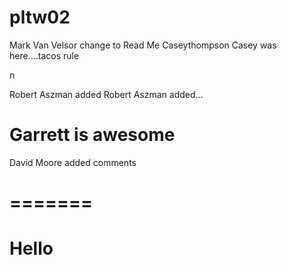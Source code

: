 # pltw02
Mark Van Velsor change to Read Me
 Caseythompson
Casey was here....tacos rule





n

Robert Aszman added Robert Aszman added...





Garrett is awesome
=======
David Moore added comments


=======
=======



Hello
=======




